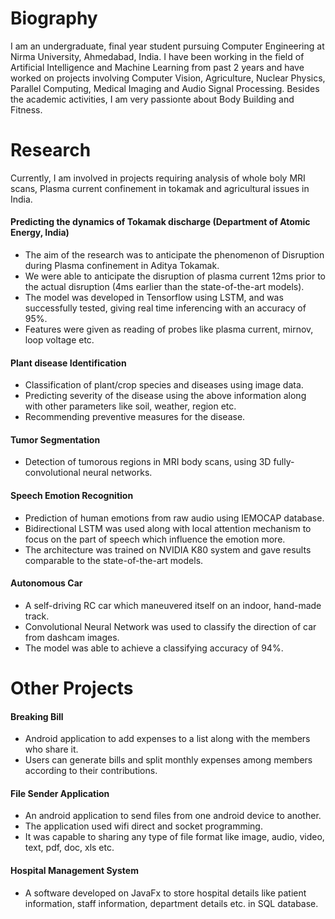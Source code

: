 # Biography
I am an undergraduate, final year student pursuing Computer Engineering at Nirma University, Ahmedabad, India. I have been
working in the field of Artificial Intelligence and Machine Learning from past 2 years and have worked on projects involving Computer Vision, Agriculture, Nuclear Physics, Parallel Computing, Medical Imaging and Audio Signal Processing. Besides the academic activities, I am very passionte about Body Building and Fitness.

# Research
Currently, I am involved in projects requiring analysis of whole boly MRI scans, Plasma current confinement in tokamak and agricultural issues in India.
#### Predicting the dynamics of Tokamak discharge (Department of Atomic Energy, India)  
- The aim of the research was to anticipate the phenomenon of Disruption during Plasma confinement in Aditya Tokamak.
- We were able to anticipate the disruption of plasma current 12ms prior to the actual disruption (4ms earlier than the state-of-the-art models).
- The model was developed in Tensorflow using LSTM, and was successfully tested, giving real time inferencing with an accuracy of 95%.
- Features were given as reading of probes like plasma current, mirnov, loop voltage etc.
#### Plant disease Identification
- Classification of plant/crop species and diseases using image data.
- Predicting severity of the disease using the above information along with other parameters like soil, weather, region etc.
- Recommending preventive measures for the disease.
#### Tumor Segmentation
- Detection of tumorous regions in MRI body scans, using 3D fully-convolutional neural networks.
#### Speech Emotion Recognition
- Prediction of human emotions from raw audio using IEMOCAP database.
- Bidirectional LSTM was used along with local attention mechanism to focus on the part of speech which influence the emotion more.
- The architecture was trained on NVIDIA K80 system and gave results comparable to the state-of-the-art models.
#### Autonomous Car
- A self-driving RC car which maneuvered itself on an indoor, hand-made track.
- Convolutional Neural Network was used to classify the direction of car from dashcam images.
- The model was able to achieve a classifying accuracy of 94%.

# Other Projects
#### Breaking Bill
- Android application to add expenses to a list along with the members who share it.
- Users can generate bills and split monthly expenses among members according to their contributions.
#### File Sender Application
- An android application to send files from one android device to another.
- The application used wifi direct and socket programming.
- It was capable to sharing any type of file format like image, audio, video, text, pdf, doc, xls etc.
#### Hospital Management System
- A software developed on JavaFx to store hospital details like patient information, staff information, department details etc. in SQL database.

